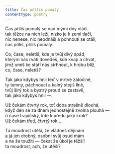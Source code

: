 ```yaml
---
title: Čas příliš pomalý
contentType: poetry
---
```


<section>

Čas příliš pomalý se nad mými dny vláčí,  
tak těžce na nich leží, nízko je k zemi tlačí,  
nic nenese, nic neodnáší a pohnouti se otálí,  
čas příliš, příliš pomalý.

Co, čase, neletíš, kde je tvůj divý spád,  
kterým nás rváti dovedeš, kde kvap a chvat,  
jímž umíš ke stáří nás strhnout, k hrobu blíž,  
co, čase, neletíš?

Tak jako kdybys hnil teď v mrtvé zátočině,  
ty temný, páchnoucí a kalný stojíš líně,  
tvůj širý tok a bystrý proud se zastavil,  
tak jako kdybys hnil —.

Už čekám čtvrtý rok, toť doba strašně dlouhá,  
když den se za dnem jednostejně zvolna plouhá —  
ó čase trapičský, kde k předu jaký krok?  
Už čekám třetí, čtvrtý rok…

Ta moudrost utěší, že vládneš dějinám  
a já jen drobný, osobní svůj osud mám  
a ne že toužiti — čekat že úkol je těžší!  
ta moudrost, ach, že utěší?

</section>

